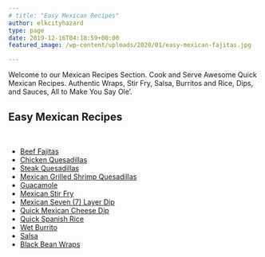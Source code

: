 ```yaml
---
# title: "Easy Mexican Recipes"
author: elkcityhazard
type: page
date: 2019-12-16T04:18:59+00:00
featured_image: /wp-content/uploads/2020/01/easy-mexican-fajitas.jpg

---
```

Welcome to our Mexican Recipes Section. Cook and Serve Awesome Quick Mexican Recipes. Authentic Wraps, Stir Fry, Salsa, Burritos and Rice, Dips, and Sauces, All to Make You Say Ole&#8217;.

## Easy Mexican Recipes

&nbsp;

  * [Beef Fajitas][1]
  * [Chicken Quesadillas][2]
  * [Steak Quesadillas][3]
  * [Mexican Grilled Shrimp Quesadillas][4]
  * [Guacamole][5]
  * [Mexican Stir Fry][6]
  * [Mexican Seven (7) Layer Dip][7]
  * [Quick Mexican Cheese Dip][8]
  * [Quick Spanish Rice][9]
  * [Wet Burrito][10]
  * [Salsa][11]
  * [Black Bean Wraps][12]

 [1]: /wordpress/index.php/easy-mexican-recipes/beef-fajitas/
 [2]: /wordpress/index.php/easy-mexican-recipes/chicken-quesadillas/
 [3]: /wordpress/index.php/appetizers/authentic-steak-quesadilla-recipe/
 [4]: /wordpress/index.php/easy-mexican-recipes/mexican-grilled-shrimp-quesadillas/
 [5]: /wordpress/index.php/appetizers/scratch-guacamole-recipe/
 [6]: /wordpress/index.php/easy-mexican-recipes/easy-mexican-stir-fry/
 [7]: /wordpress/index.php/appetizers/mexican-seven-layer-dip-recipe/
 [8]: /wordpress/index.php/easy-mexican-recipes/easy-mexican-cheese-dip/
 [9]: /wordpress/index.php/easy-mexican-recipes/quick-spanish-rice-recipe/
 [10]: /wordpress/index.php/easy-mexican-recipes/easy-wet-burrito/
 [11]: /wordpress/index.php/appetizers/fresh-mexican-salsa-recipe/
 [12]: /wordpress/index.php/appetizers/black-bean-wrap-recipe/